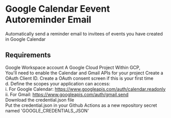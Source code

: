 # Google Calendar Eevent Autoreminder Email
Automatically send a reminder email to invitees of events you have created in Google Calendar

## Requirements
Google Workspace account
A Google Cloud Project
Within GCP,  
You'll need to enable the Calendar and Gmail APIs for your project
Create a OAuth Client ID. Create a OAuth consent screen if this is your first time  
d.	Define the scopes your application can access:  
i.	For Google Calendar: https://www.googleapis.com/auth/calendar.readonly  
ii.	For Gmail: https://www.googleapis.com/auth/gmail.send  
Download the credential.json file  
Put the credential.json in your Github Actions as a new repository secret named 'GOOGLE_CREDENTIALS_JSON'
